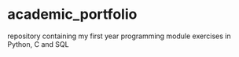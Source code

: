 # academic_portfolio
repository containing my first year programming module exercises in
Python, C and SQL
